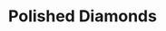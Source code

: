 ---
title: "Polished Diamonds"
url: /wellington-central-wellington/polished-diamonds/
shop: jewelry
---